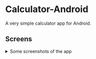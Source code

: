 # Calculator-Android
A very simple calculator app for Android.

## Screens
<details>
<summary>Some screenshots of the app</summary>
<img src="Screens/1.png" width="300">
<img src="Screens/2.png" width="300">
</details>
